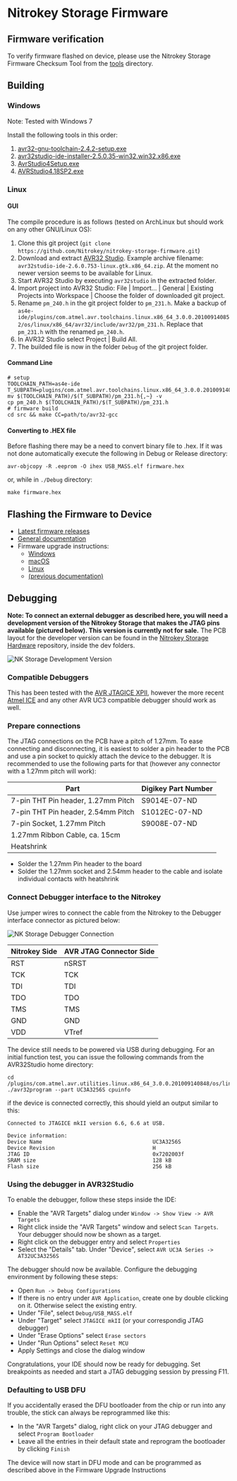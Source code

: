 # Nitrokey Storage Firmware

## Firmware verification
To verify firmware flashed on device, please use the Nitrokey Storage Firmware Checksum Tool from the [tools] directory.

[tools]: https://github.com/Nitrokey/nitrokey-storage-firmware/tree/master/tools

## Building

### Windows
Note: Tested with Windows 7

Install the following tools in this order:

1. [avr32-gnu-toolchain-2.4.2-setup.exe](http://www.atmel.com/System/BaseForm.aspx?target=tcm:26-17439)
2. [avr32studio-ide-installer-2.5.0.35-win32.win32.x86.exe](http://www.atmel.com/tools/studioarchive.aspx)
3. [AvrStudio4Setup.exe](http://www.atmel.com/tools/studioarchive.aspx)
4. [AVRStudio4.18SP2.exe](http://www.atmel.com/System/BaseForm.aspx?target=tcm:26-41051)

### Linux

#### GUI
The compile procedure is as follows (tested on ArchLinux but should work on any
other GNU/Linux OS):
1. Clone this git project (`git clone https://github.com/Nitrokey/nitrokey-storage-firmware.git`)
2. Download and extract [AVR32 Studio](https://www.microchip.com/mplab/avr-support/avr-and-sam-downloads-archive). Example archive filename: `avr32studio-ide-2.6.0.753-linux.gtk.x86_64.zip`. At the moment no newer version seems to be available for Linux.
3. Start AVR32 Studio by executing `avr32studio` in the extracted folder.
4. Import project into AVR32 Studio: File | Import... | General | Existing Projects into Workspace | Choose the folder of downloaded git project.
5. Rename `pm_240.h` in the git project folder to `pm_231.h`. Make a backup of `as4e-ide/plugins/com.atmel.avr.toolchains.linux.x86_64_3.0.0.201009140852/os/linux/x86_64/avr32/include/avr32/pm_231.h`. Replace that `pm_231.h` with the renamed `pm_240.h`.
6. In AVR32 Studio select Project | Build All.
7. The builded file is now in the folder `Debug` of the git project folder.

#### Command Line

```
# setup
TOOLCHAIN_PATH=as4e-ide
T_SUBPATH=plugins/com.atmel.avr.toolchains.linux.x86_64_3.0.0.201009140852/os/linux/x86_64/avr32/include/avr32
mv $(TOOLCHAIN_PATH)/$(T_SUBPATH)/pm_231.h{,~} -v
cp pm_240.h $(TOOLCHAIN_PATH)/$(T_SUBPATH)/pm_231.h
# firmware build
cd src && make CC=path/to/avr32-gcc
```


#### Converting to .HEX file
Before flashing there may be a need to convert binary file to .hex. If it was not done automatically execute the following in Debug or Release directory:
```
avr-objcopy -R .eeprom -O ihex USB_MASS.elf firmware.hex
```
or, while in `./Debug` directory:
```
make firmware.hex
```

## Flashing the Firmware to Device

- [Latest firmware releases](https://github.com/Nitrokey/nitrokey-storage-firmware/releases/latest)
- [General documentation](https://docs.nitrokey.com/storage/)
- Firmware upgrade instructions:
    - [Windows](https://docs.nitrokey.com/storage/windows/firmware-update.html)
    - [macOS](https://docs.nitrokey.com/storage/mac/firmware-update.html)
    - [Linux](https://docs.nitrokey.com/storage/linux/firmware-update.html)
    - [(previous documentation)](https://www.nitrokey.com/documentation/firmware-update-storage)

## Debugging
**Note: To connect an external debugger as described here, you will need a development version of the Nitrokey Storage that makes the JTAG pins available (pictured below). This version is currently not for sale.**
The PCB layout for the developer version can be found in the [Nitrokey Storage Hardware](https://github.com/Nitrokey/nitrokey-storage-hardware) repository, inside the dev folders.

![NK Storage Development Version](/img/nkstorage_jtag.jpg "Nitrokey Storage Development Version")

### Compatible Debuggers
This has been tested with the [AVR JTAGICE XPII](https://www.waveshare.com/product/mcu-tools/avr/programmers-debuggers/usb-avr-jtagice-xpii.htm), however the more recent [Atmel ICE](http://www.microchip.com/DevelopmentTools/ProductDetails.aspx?PartNO=atatmel-ice) and any other AVR UC3 compatible debugger should work as well.

### Prepare connections
The JTAG connections on the PCB have a pitch of 1.27mm. To ease connecting and disconnecting, it is easiest to solder a pin header to the PCB and use a pin socket to quickly attach the device to the debugger. It is recommended to use the following parts for that (however any connector with a 1.27mm pitch will work):

| Part                                  | Digikey Part Number       |
|---                                    |---                        |
| 7-pin THT Pin header, 1.27mm Pitch    |  S9014E-07-ND             |
| 7-pin THT Pin header, 2.54mm Pitch    |  S1012EC-07-ND            |
| 7-pin Socket, 1.27mm Pitch            |  S9008E-07-ND             |
| 1.27mm Ribbon Cable, ca. 15cm         |                           |
| Heatshrink                            |                           |

- Solder the 1.27mm Pin header to the board
- Solder the 1.27mm socket and 2.54mm header to the cable and isolate individual contacts with heatshrink

### Connect Debugger interface to the Nitrokey

Use jumper wires to connect the cable from the Nitrokey to the Debugger interface connector as pictured below:

![NK Storage Debugger Connection](/img/debugger_connection.png)

| Nitrokey Side                         | AVR JTAG Connector Side   |
|---                                    |---                        |
| RST                                   | nSRST                     |
| TCK                                   | TCK                       |
| TDI                                   | TDI                       |
| TDO                                   | TDO                       |
| TMS                                   | TMS                       |
| GND                                   | GND                       |
| VDD                                   | VTref                     |

The device still needs to be powered via USB during debugging.
For an initial function test, you can issue the following commands from the AVR32Studio home directory:

```
cd /plugins/com.atmel.avr.utilities.linux.x86_64_3.0.0.201009140848/os/linux/x86_64/bin
./avr32program --part UC3A3256S cpuinfo
```
if the device is connected correctly, this should yield an output similar to this:
```
Connected to JTAGICE mkII version 6.6, 6.6 at USB.

Device information:
Device Name                                   UC3A3256S 
Device Revision                               H
JTAG ID                                       0x7202003f
SRAM size                                     128 kB
Flash size                                    256 kB
```

### Using the debugger in AVR32Studio

To enable the debugger, follow these steps inside the IDE:
- Enable the "AVR Targets" dialog under `Window -> Show View -> AVR Targets`
- Right click inside the "AVR Targets" window and select `Scan Targets`. Your debugger should now be shown as a target.
- Right click on the debugger entry and select `Properties`
- Select the "Details" tab. Under "Device", select `AVR UC3A Series -> AT32UC3A3256S`

The debugger should now be available. Configure the debugging environment by following these steps:
- Open `Run -> Debug Configurations`
- If there is no entry under `AVR Application`, create one by double clicking on it. Otherwise select the existing entry.
- Under "File", select `Debug/USB_MASS.elf`
- Under "Target" select `JTAGICE mkII` (or your correspondig JTAG debugger)
- Under "Erase Options" select `Erase sectors`
- Under "Run Options" select `Reset MCU`
- Apply Settings and close the dialog window

Congratulations, your IDE should now be ready for debugging. Set breakpoints as needed and start a JTAG debugging session by pressing F11.

### Defaulting to USB DFU
If you accidentally erased the DFU bootloader from the chip or run into any trouble, the stick can always be reprogrammed like this:
- In the "AVR Targets" dialog, right click on your JTAG debugger and select `Program Bootloader`
- Leave all the entries in their default state and reprogram the bootloader by clicking `Finish`

The device will now start in DFU mode and can be programmed as described above in the Firmware Upgrade Instructions

